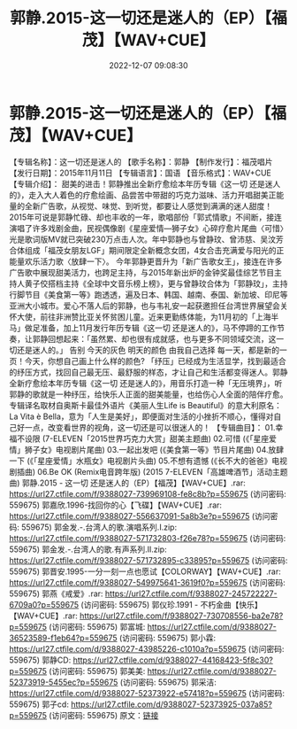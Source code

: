 ﻿---
title: 郭静.2015-这一切还是迷人的（EP）【福茂】【WAV+CUE】
date: 2022-12-07 09:08:30
categories: WAV车载音乐、镜像
tags: 华语中文
---
# 郭静.2015-这一切还是迷人的（EP）【福茂】【WAV+CUE】

【专辑名称】：这一切还是迷人的
【歌手名称】：郭静
【制作发行】：福茂唱片
【发行日期】：2015年11月11日
【专辑语言】：国语
【音乐格式】：WAV+CUE
【专辑介绍】：
甜美的进击！郭静推出全新疗愈绘本年历专辑《这一切
还是迷人的》，走入大人着色的疗愈绘画、品尝苦中带甜的巧克力滋味、活力开唱甜美正能量的全新广告歌，从视觉、味觉、到听觉，都要让人感觉到满满的迷人甜度！
2015年可说是郭静忙碌、却也丰收的一年，歌唱部份「郭式情歌」不间断，接连演唱了许多戏剧金曲，民视偶像剧《星座爱情—狮子女》心碎疗愈片尾曲〈可惜〉光是歌词版MV就已突破230万点击人次。年中郭静也与曾静玟、曾沛慈、吴汶芳合体组成「福茂女朋友LGF」期间限定全新概念女团，4女合击充满爱与阳光的正能量欢乐活力歌〈放肆一下〉。
今年郭静更晋升为「新广告歌女王」，接连在许多广告歌中展现甜美活力，也跨足主持，与2015年新出炉的金钟奖最佳综艺节目主持人黄子佼搭档主持《全球中文音乐榜上榜》，更与曾静玟合体为「郭静玟」，主持行脚节目《美食第一等》跑透透，遍及日本、韩国、越南、泰国、新加坡、印尼等亚洲大小城市。爱心不落人后的郭静，也与韦礼安一起获邀担任台湾世界展望会关怀大使，前往非洲赞比亚关怀贫困儿童。近来更勤练体能，为11月初的「上海半马」做足准备，加上11月发行年历专辑《这一切
还是迷人的》，马不停蹄的工作节奏，让郭静回想起来：「虽然累、却也很有成就感，也与更多不同领域交流，这一切还是迷人的。」
告别 今天的灰色
明天的颜色 由我自己选择
每一天，都是新的一页！今天，你想自己画上什么样的颜色?
「纾压」已经成为生活显学，找到最适合的纾压方式，找回自己最无压、最舒服的样态，才让自己和生活都变得迷人。郭静全新疗愈绘本年历专辑《这一切
还是迷人的》，用音乐打造一种「无压境界」，听郭静的歌就是一种纾压，给快乐人正面的甜美能量，也给伤心人全面的陪伴疗愈。专辑译名取材自奥斯卡最佳外语片《美丽人生Life
is Beautiful》的意大利原名：La Vita è
Bella，意为「人生是美好」，即便面对生活的小挫折不顺心，懂得对自己好一点，改变看世界的视角，这一切还是可以很迷人的！
【专辑曲目】：
01.幸福不设限 (7-ELEVEN「2015世界巧克力大赏」甜美主题曲)
02.可惜 (《「星座爱情」狮子女》电视剧片尾曲)
03.一起出发吧 (《美食第一等》节目片尾曲)
04.放肆一下 (《「星座爱情」水瓶女》电视剧片头曲)
05.不想有遗憾 (《长不大的爸爸》电视剧插曲)
06.Be OK (Remix电音跨年版) (2015 7-ELEVEN「高雄啤酒节」活动主题曲)
郭静.2015 - 这一切 还是迷人的（EP）【福茂】【WAV+CUE】.rar: https://url27.ctfile.com/f/9388027-739969108-fe8c8b?p=559675
(访问密码: 559675)
郭嘉欣.1996-找回你的心【飞碟】【WAV+CUE】.rar: https://url27.ctfile.com/f/9388027-556637091-5a8b3e?p=559675
(访问密码: 559675)
郭金发.-.台湾人的歌.演唱系列.I.zip: https://url27.ctfile.com/f/9388027-571732803-f26e78?p=559675
(访问密码: 559675)
郭金发.-.台湾人的歌.有声系列.II.zip: https://url27.ctfile.com/f/9388027-571732895-c33895?p=559675
(访问密码: 559675)
郭晋安.1995-一分一刻一点也愿试【COLORWAY】【WAV+CUE】.rar: https://url27.ctfile.com/f/9388027-549975641-3619f0?p=559675
(访问密码: 559675)
郭燕《戒爱》.rar: https://url27.ctfile.com/f/9388027-245722227-6709a0?p=559675
(访问密码: 559675)
郭仪珍.1991 - 不朽金曲【快乐】【WAV+CUE】.rar: https://url27.ctfile.com/f/9388027-730708556-ba2e78?p=559675
(访问密码: 559675)
郭富城: https://url27.ctfile.com/d/9388027-36523589-f1eb64?p=559675
(访问密码: 559675)
郭小霖: https://url27.ctfile.com/d/9388027-43985226-c1010a?p=559675
(访问密码: 559675)
郭静CD: https://url27.ctfile.com/d/9388027-44168423-5f8c30?p=559675
(访问密码: 559675)
郭美美: https://url27.ctfile.com/d/9388027-52373919-5455ec?p=559675
(访问密码: 559675)
郭采洁: https://url27.ctfile.com/d/9388027-52373922-e57418?p=559675
(访问密码: 559675)
郭子cd: https://url27.ctfile.com/d/9388027-52373925-037a85?p=559675
(访问密码: 559675)
原文：[链接](https://blog.sina.com.cn/s/blog_1647c7e76010310h9.html)